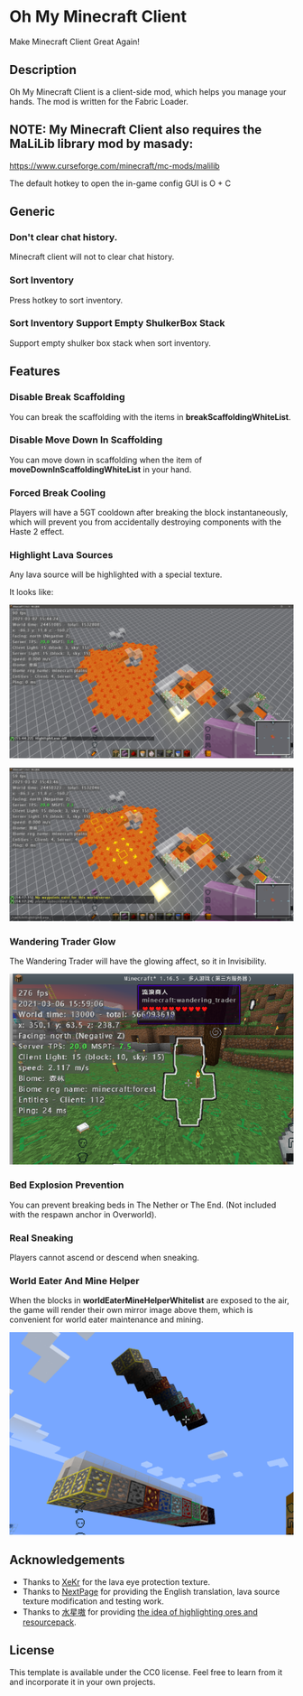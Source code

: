 # Oh My Minecraft Client

Make Minecraft Client Great Again!

## Description
Oh My Minecraft Client is a client-side mod, which helps you manage your hands. The mod is written for the Fabric Loader.

## NOTE: My Minecraft Client also requires the MaLiLib library mod by masady:
https://www.curseforge.com/minecraft/mc-mods/malilib

The default hotkey to open the in-game config GUI is O + C

## Generic

### Don't clear chat history.

Minecraft client will not to clear chat history.

### Sort Inventory

Press hotkey to sort inventory.

### Sort Inventory Support Empty ShulkerBox Stack

Support empty shulker box stack when sort inventory.

## Features

### Disable Break Scaffolding

You can break the scaffolding with the items in **breakScaffoldingWhiteList**.

### Disable Move Down In Scaffolding

You can move down in scaffolding when the item of **moveDownInScaffoldingWhiteList** in your hand.

### Forced Break Cooling

Players will have a 5GT cooldown after breaking the block instantaneously, which will prevent you from accidentally destroying components with the Haste 2 effect.

### Highlight Lava Sources

Any lava source will be highlighted with a special texture.

It looks like:

![highlightLavaSourceOff](./docs/img/highlightLavaSourceOff.png)

![highlightLavaSourceOn](./docs/img/highlightLavaSourceOn.png)

### Wandering Trader Glow

The Wandering Trader will have the glowing affect, so it in Invisibility.

![highlightLavaSourceOn](./docs/img/highlightWanderingTrader.png)

### Bed Explosion Prevention

You can prevent breaking beds in The Nether or The End. (Not included with the respawn anchor in Overworld).

### Real Sneaking

Players cannot ascend or descend when sneaking.

### World Eater And Mine Helper

When the blocks in **worldEaterMineHelperWhitelist** are exposed to the air, the game will render their own mirror image above them, which is convenient for world eater maintenance and mining.

![worldEaterMineHelper](./docs/img/worldEaterMineHelper.png)

## Acknowledgements

+ Thanks to [XeKr](https://space.bilibili.com/5930630) for the lava eye protection texture.
+ Thanks to [NextPage](https://github.com/Next-Page-Vi) for providing the English translation, lava source texture modification and testing work.
+ Thanks to [水星嗷](https://space.bilibili.com/18525909) for providing [the idea of highlighting ores and resourcepack](https://www.bilibili.com/video/BV1w64y1D7wP).


## License

This template is available under the CC0 license. Feel free to learn from it and incorporate it in your own projects.
